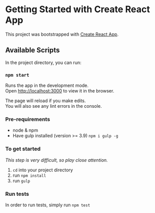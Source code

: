 # Getting Started with Create React App

This project was bootstrapped with [Create React App](https://github.com/facebook/create-react-app).

## Available Scripts

In the project directory, you can run:

### `npm start`

Runs the app in the development mode.\
Open [http://localhost:3000](http://localhost:3000) to view it in the browser.

The page will reload if you make edits.\
You will also see any lint errors in the console.

### Pre-requirements
- node & npm
- Have gulp installed (version >= 3.9) `npm i gulp -g`

### To get started
_This step is very difficult, so play close attention._

1. `cd` into your project directory
2. run `npm install`
3. run `gulp`

### Run tests
In order to run tests, simply run `npm test`
